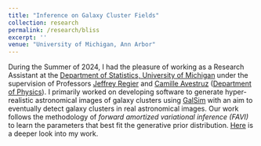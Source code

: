 ```yaml
---
title: "Inference on Galaxy Cluster Fields"
collection: research
permalink: /research/bliss
excerpt: ''
venue: "University of Michigan, Ann Arbor"
---
```


During the Summer of 2024, I had the pleasure of working as a Research Assistant at the [Department of Statistics, University of Michigan](https://lsa.umich.edu/stats) under the supervision of Professors [Jeffrey Regier](https://sites.lsa.umich.edu/regier/) and [Camille Avestruz](https://lsa.umich.edu/physics/people/faculty/cavestru.html) ([Department of Physics](https://lsa.umich.edu/physics)). I primarily worked on developing software to generate hyper-realistic astronomical images of galaxy clusters using [GalSim](https://galsim-developers.github.io/GalSim/_build/html/index.html#) with an aim to eventually detect galaxy clusters in real astronomical images. Our work follows the methodology of *forward amortized variational inference (FAVI)* to learn the parameters that best fit the generative prior distribution. [Here](https://github.com/prob-ml/bliss/tree/master/case_studies/galaxy_clustering) is a deeper look into my work. 